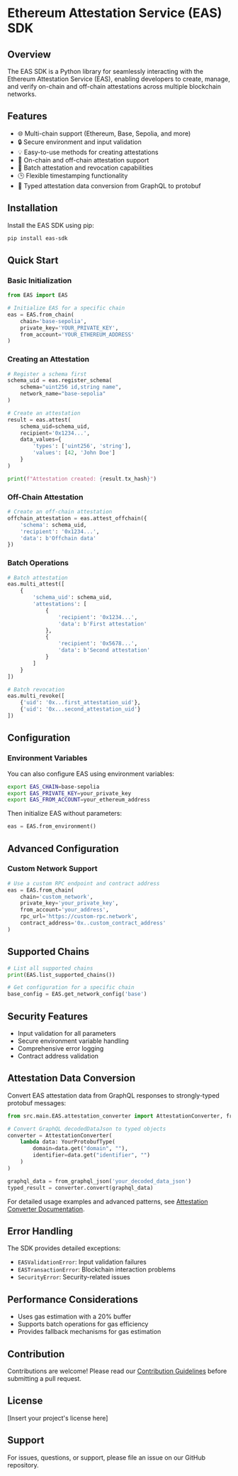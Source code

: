 # Ethereum Attestation Service (EAS) SDK

## Overview

The EAS SDK is a Python library for seamlessly interacting with the Ethereum Attestation Service (EAS), enabling developers to create, manage, and verify on-chain and off-chain attestations across multiple blockchain networks.

## Features

- 🌐 Multi-chain support (Ethereum, Base, Sepolia, and more)
- 🔒 Secure environment and input validation
- 💡 Easy-to-use methods for creating attestations
- 📝 On-chain and off-chain attestation support
- 🚀 Batch attestation and revocation capabilities
- 🕒 Flexible timestamping functionality
- 🔄 Typed attestation data conversion from GraphQL to protobuf

## Installation

Install the EAS SDK using pip:

```bash
pip install eas-sdk
```

## Quick Start

### Basic Initialization

```python
from EAS import EAS

# Initialize EAS for a specific chain
eas = EAS.from_chain(
    chain='base-sepolia',
    private_key='YOUR_PRIVATE_KEY',
    from_account='YOUR_ETHEREUM_ADDRESS'
)
```

### Creating an Attestation

```python
# Register a schema first
schema_uid = eas.register_schema(
    schema="uint256 id,string name",
    network_name="base-sepolia"
)

# Create an attestation
result = eas.attest(
    schema_uid=schema_uid,
    recipient='0x1234...',
    data_values={
        'types': ['uint256', 'string'],
        'values': [42, 'John Doe']
    }
)

print(f"Attestation created: {result.tx_hash}")
```

### Off-Chain Attestation

```python
# Create an off-chain attestation
offchain_attestation = eas.attest_offchain({
    'schema': schema_uid,
    'recipient': '0x1234...',
    'data': b'Offchain data'
})
```

### Batch Operations

```python
# Batch attestation
eas.multi_attest([
    {
        'schema_uid': schema_uid,
        'attestations': [
            {
                'recipient': '0x1234...',
                'data': b'First attestation'
            },
            {
                'recipient': '0x5678...',
                'data': b'Second attestation'
            }
        ]
    }
])

# Batch revocation
eas.multi_revoke([
    {'uid': '0x...first_attestation_uid'},
    {'uid': '0x...second_attestation_uid'}
])
```

## Configuration

### Environment Variables

You can also configure EAS using environment variables:

```bash
export EAS_CHAIN=base-sepolia
export EAS_PRIVATE_KEY=your_private_key
export EAS_FROM_ACCOUNT=your_ethereum_address
```

Then initialize EAS without parameters:

```python
eas = EAS.from_environment()
```

## Advanced Configuration

### Custom Network Support

```python
# Use a custom RPC endpoint and contract address
eas = EAS.from_chain(
    chain='custom_network',
    private_key='your_private_key',
    from_account='your_address',
    rpc_url='https://custom-rpc.network',
    contract_address='0x..custom_contract_address'
)
```

## Supported Chains

```python
# List all supported chains
print(EAS.list_supported_chains())

# Get configuration for a specific chain
base_config = EAS.get_network_config('base')
```

## Security Features

- Input validation for all parameters
- Secure environment variable handling
- Comprehensive error logging
- Contract address validation

## Attestation Data Conversion

Convert EAS attestation data from GraphQL responses to strongly-typed protobuf messages:

```python
from src.main.EAS.attestation_converter import AttestationConverter, from_graphql_json

# Convert GraphQL decodedDataJson to typed objects
converter = AttestationConverter(
    lambda data: YourProtobufType(
        domain=data.get("domain", ""),
        identifier=data.get("identifier", "")
    )
)

graphql_data = from_graphql_json('your_decoded_data_json')
typed_result = converter.convert(graphql_data)
```

For detailed usage examples and advanced patterns, see [Attestation Converter Documentation](docs/attestation_converter.md).

## Error Handling

The SDK provides detailed exceptions:

- `EASValidationError`: Input validation failures
- `EASTransactionError`: Blockchain interaction problems
- `SecurityError`: Security-related issues

## Performance Considerations

- Uses gas estimation with a 20% buffer
- Supports batch operations for gas efficiency
- Provides fallback mechanisms for gas estimation

## Contribution

Contributions are welcome! Please read our [Contribution Guidelines](CONTRIBUTING.md) before submitting a pull request.

## License

[Insert your project's license here]

## Support

For issues, questions, or support, please file an issue on our GitHub repository.